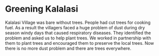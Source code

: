 # Greening Kalalasi

Kalalasi Village was bare without trees. People had cut trees for cooking fuel. As a result the villagers faced a huge problem of dust during dry season windy days that caused respiratory diseases. They identified the problem and asked us to help plant trees. We worked in partnership with them to plant trees and encouraged them to preserve the local trees. Now there is no more dust problem and there are trees everywhere.
